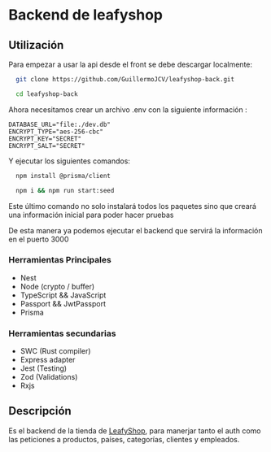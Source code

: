 # Backend de leafyshop

## Utilización

Para empezar a usar la api desde el front se debe descargar localmente:
```bash
  git clone https://github.com/GuillermoJCV/leafyshop-back.git
```
```bash
  cd leafyshop-back
```

Ahora necesitamos crear un archivo .env con la siguiente información : 
```env
DATABASE_URL="file:./dev.db"
ENCRYPT_TYPE="aes-256-cbc"
ENCRYPT_KEY="SECRET"
ENCRYPT_SALT="SECRET"
```

Y ejecutar los siguientes comandos:
```bash
  npm install @prisma/client
```
```bash
  npm i && npm run start:seed
```
Este último comando no solo instalará todos los paquetes sino que creará una información inicial para poder hacer pruebas

De esta manera ya podemos ejecutar el backend que servirá la información en el puerto 3000

### Herramientas Principales

* Nest
* Node (crypto / buffer)
* TypeScript && JavaScript
* Passport && JwtPassport
* Prisma

### Herramientas secundarias

* SWC (Rust compiler)
* Express adapter
* Jest (Testing)
* Zod (Validations)
* Rxjs

## Descripción

Es el backend de la tienda de [LeafyShop](https://github.com/GuillermoJCV/leafyshop-front), para manerjar tanto el auth como las peticiones a productos, países, categorías, clientes y empleados.
